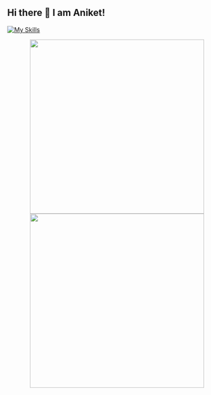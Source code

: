 ## Hi there 👋 I am Aniket!

[![My Skills](https://skillicons.dev/icons?i=py,r)](https://skillicons.dev)

<!--
**Aniket302/Aniket302** is a ✨ _special_ ✨ repository because its `README.md` (this file) appears on your GitHub profile.

Here are some ideas to get you started:

- 🔭 I’m currently working on ...
- 🌱 I’m currently learning ...
- 👯 I’m looking to collaborate on ...
- 🤔 I’m looking for help with ...
- 💬 Ask me about ...
- 📫 How to reach me: ...
- 😄 Pronouns: ...
- ⚡ Fun fact: ...
-->

<p align="center">
  <img src="https://github-readme-stats.vercel.app/api?username=Aniket302&show_icons=true&theme=dark" width="400">
  <img src="https://github-readme-streak-stats.herokuapp.com?user=Aniket302&theme=dark&hide_border=true" width="400">
</p>
